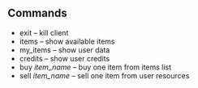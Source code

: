 ## Commands
* exit – kill client
* items – show available items
* my_items – show user data
* credits – show user credits
* buy *item_name* – buy one item from items list
* sell *item_name* – sell one item from user resources 
 
